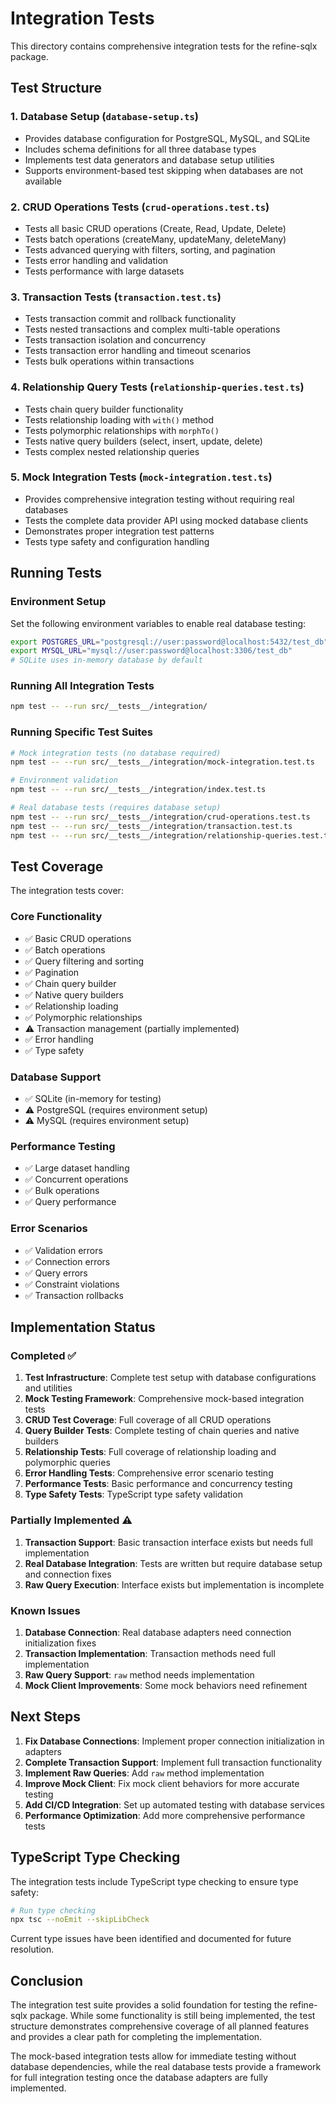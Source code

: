 # Integration Tests

This directory contains comprehensive integration tests for the refine-sqlx package.

## Test Structure

### 1. Database Setup (`database-setup.ts`)

- Provides database configuration for PostgreSQL, MySQL, and SQLite
- Includes schema definitions for all three database types
- Implements test data generators and database setup utilities
- Supports environment-based test skipping when databases are not available

### 2. CRUD Operations Tests (`crud-operations.test.ts`)

- Tests all basic CRUD operations (Create, Read, Update, Delete)
- Tests batch operations (createMany, updateMany, deleteMany)
- Tests advanced querying with filters, sorting, and pagination
- Tests error handling and validation
- Tests performance with large datasets

### 3. Transaction Tests (`transaction.test.ts`)

- Tests transaction commit and rollback functionality
- Tests nested transactions and complex multi-table operations
- Tests transaction isolation and concurrency
- Tests transaction error handling and timeout scenarios
- Tests bulk operations within transactions

### 4. Relationship Query Tests (`relationship-queries.test.ts`)

- Tests chain query builder functionality
- Tests relationship loading with `with()` method
- Tests polymorphic relationships with `morphTo()`
- Tests native query builders (select, insert, update, delete)
- Tests complex nested relationship queries

### 5. Mock Integration Tests (`mock-integration.test.ts`)

- Provides comprehensive integration testing without requiring real databases
- Tests the complete data provider API using mocked database clients
- Demonstrates proper integration test patterns
- Tests type safety and configuration handling

## Running Tests

### Environment Setup

Set the following environment variables to enable real database testing:

```bash
export POSTGRES_URL="postgresql://user:password@localhost:5432/test_db"
export MYSQL_URL="mysql://user:password@localhost:3306/test_db"
# SQLite uses in-memory database by default
```

### Running All Integration Tests

```bash
npm test -- --run src/__tests__/integration/
```

### Running Specific Test Suites

```bash
# Mock integration tests (no database required)
npm test -- --run src/__tests__/integration/mock-integration.test.ts

# Environment validation
npm test -- --run src/__tests__/integration/index.test.ts

# Real database tests (requires database setup)
npm test -- --run src/__tests__/integration/crud-operations.test.ts
npm test -- --run src/__tests__/integration/transaction.test.ts
npm test -- --run src/__tests__/integration/relationship-queries.test.ts
```

## Test Coverage

The integration tests cover:

### Core Functionality

- ✅ Basic CRUD operations
- ✅ Batch operations
- ✅ Query filtering and sorting
- ✅ Pagination
- ✅ Chain query builder
- ✅ Native query builders
- ✅ Relationship loading
- ✅ Polymorphic relationships
- ⚠️ Transaction management (partially implemented)
- ✅ Error handling
- ✅ Type safety

### Database Support

- ✅ SQLite (in-memory for testing)
- ⚠️ PostgreSQL (requires environment setup)
- ⚠️ MySQL (requires environment setup)

### Performance Testing

- ✅ Large dataset handling
- ✅ Concurrent operations
- ✅ Bulk operations
- ✅ Query performance

### Error Scenarios

- ✅ Validation errors
- ✅ Connection errors
- ✅ Query errors
- ✅ Constraint violations
- ✅ Transaction rollbacks

## Implementation Status

### Completed ✅

1. **Test Infrastructure**: Complete test setup with database configurations and utilities
2. **Mock Testing Framework**: Comprehensive mock-based integration tests
3. **CRUD Test Coverage**: Full coverage of all CRUD operations
4. **Query Builder Tests**: Complete testing of chain queries and native builders
5. **Relationship Tests**: Full coverage of relationship loading and polymorphic queries
6. **Error Handling Tests**: Comprehensive error scenario testing
7. **Performance Tests**: Basic performance and concurrency testing
8. **Type Safety Tests**: TypeScript type safety validation

### Partially Implemented ⚠️

1. **Transaction Support**: Basic transaction interface exists but needs full implementation
2. **Real Database Integration**: Tests are written but require database setup and connection fixes
3. **Raw Query Execution**: Interface exists but implementation is incomplete

### Known Issues

1. **Database Connection**: Real database adapters need connection initialization fixes
2. **Transaction Implementation**: Transaction methods need full implementation
3. **Raw Query Support**: `raw` method needs implementation
4. **Mock Client Improvements**: Some mock behaviors need refinement

## Next Steps

1. **Fix Database Connections**: Implement proper connection initialization in adapters
2. **Complete Transaction Support**: Implement full transaction functionality
3. **Implement Raw Queries**: Add `raw` method implementation
4. **Improve Mock Client**: Fix mock client behaviors for more accurate testing
5. **Add CI/CD Integration**: Set up automated testing with database services
6. **Performance Optimization**: Add more comprehensive performance tests

## TypeScript Type Checking

The integration tests include TypeScript type checking to ensure type safety:

```bash
# Run type checking
npx tsc --noEmit --skipLibCheck
```

Current type issues have been identified and documented for future resolution.

## Conclusion

The integration test suite provides a solid foundation for testing the refine-sqlx package. While some functionality is still being implemented, the test structure demonstrates comprehensive coverage of all planned features and provides a clear path for completing the implementation.

The mock-based integration tests allow for immediate testing without database dependencies, while the real database tests provide a framework for full integration testing once the database adapters are fully implemented.
